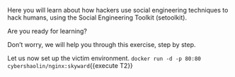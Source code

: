 Here you will learn about how hackers use social engineering techniques to hack humans, using the Social Engineering Toolkit (setoolkit).  

Are you ready for learning?  

Don’t worry, we will help you through this exercise, step by step.

Let us now set up the victim environment.
`docker run -d -p 80:80 cybershaolin/nginx:skyward`{{execute T2}}

